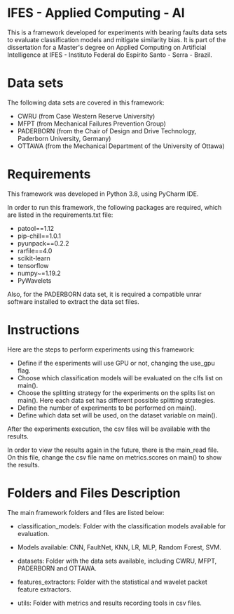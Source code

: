 # IFES - Applied Computing - AI

This is a framework developed for experiments with bearing faults data sets to evaluate classification models and mitigate similarity bias.
It is part of the dissertation for a Master's degree on Applied Computing on Artificial Intelligence at IFES - Instituto Federal do Espírito Santo - Serra - Brazil.

# Data sets

The following data sets are covered in this framework:

- CWRU (from Case Western Reserve University)
- MFPT (from Mechanical Failures Prevention Group)
- PADERBORN (from the Chair of Design and Drive Technology, Paderborn University, Germany)
- OTTAWA (from the Mechanical Department of the University of Ottawa)

# Requirements

This framework was developed in Python 3.8, using PyCharm IDE.

In order to run this framework, the following packages are required, which are listed in the requirements.txt file:

- patool==1.12
- pip-chill==1.0.1
- pyunpack==0.2.2
- rarfile==4.0
- scikit-learn
- tensorflow
- numpy~=1.19.2
- PyWavelets

Also, for the PADERBORN data set, it is required a compatible unrar software installed to extract the data set files.

# Instructions

Here are the steps to perform experiments using this framework:

- Define if the esperiments will use GPU or not, changing the use_gpu flag.
- Choose which classification models will be evaluated on the clfs list on main().
- Choose the splitting strategy for the experiments on the splits list on main(). Here each data set has different possible splitting strategies.
- Define the number of experiments to be performed on main().
- Define which data set will be used, on the dataset variable on main().

After the experiments execution, the csv files will be available with the results.

In order to view the results again in the future, there is the main_read file. On this file, change the csv file name on metrics.scores on main() to show the results.

# Folders and Files Description

The main framework folders and files are listed below:

- classification_models: Folder with the classification models available for evaluation.
 - Models available: CNN, FaultNet, KNN, LR, MLP, Random Forest, SVM.
- datasets: Folder with the data sets available, including CWRU, MFPT, PADERBORN and OTTAWA.

- features_extractors: Folder with the statistical and wavelet packet feature extractors.
- utils: Folder with metrics and results recording tools in csv files.
